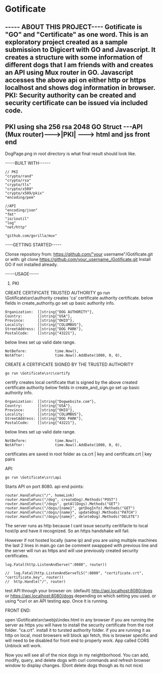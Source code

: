 # Gotificate
----- ABOUT THIS PROJECT---- Gotificate is "GO" and "Certificate" as one word.
This is an exploratory project created as a sample submission to Digicert with GO and Javascript. 
It creates a structure with some information of different dogs that I am friends with and creates an API using Mux router in GO. 
Javascript accesses the above api on either http or https localhost and shows dog information in browser. 
PKI: Security authority can be created and security certificate can be issued via included code. 
------------------
PKI using sha 256 rsa 2048
GO Struct ---API (Mux router)--->|PKI| ---> html and jss front end
--------------------

DogPage.png in root directory is what final result should look like.

-----BUILT WITH------

    // PKI
	"crypto/rand"
	"crypto/rsa"
    "crypto/tls"
	"crypto/x509"
	"crypto/x509/pkix"
	"encoding/pem"

    //API
    "encoding/json"
	"fmt"
	"io/ioutil"
	"log"
	"net/http"

	"github.com/gorilla/mux"


----GETTING STARTED-----

Clonse repository from:  https://github.com/"your username"/Gotificate.git
or with: 
	git clone https://github.com/your_username_/Gotificate.git
Install GO if not installed already. 


-----USAGE-----

1. PKI 

CREATE CERTIFICATE TRUSTED AUTHORITY
    go run \Gotificate\src\authority
creates 'ca' certificate authority certificate. 
below fields in create_authority.go set up basic authority info.

	Organization:  []string{"DOG AUTHORITY"},
	Country:       []string{"USA"},
	Province:      []string{"OHIO"},
	Locality:      []string{"COLUMBUS"},
	StreetAddress: []string{"DOG PARK"},
	PostalCode:    []string{"43221"},

below lines set up valid date range. 

    NotBefore:             time.Now(),
	NotAfter:              time.Now().AddDate(1000, 0, 0),

CREATE A CERTIFICATE SIGNED BY THE TRUSTED AUTHORITY

    go run \Gotificate\src\certify  
certify creates local certificate that is signed by the above created certificate authority
below fields in create_and_sign.go set up basic authority info.

	Organization:  []string{"Dogwebsite.com"},
	Country:       []string{"USA"},
	Province:      []string{"OHIO"},
	Locality:      []string{"COLUMBUS"},
	StreetAddress: []string{"DOG PARK"},
	PostalCode:    []string{"43221"},

below lines set up valid date range. 

    NotBefore:             time.Now(),
	NotAfter:              time.Now().AddDate(1000, 0, 0),


certificates are saved in root folder as ca.crt | key  and certificate.crt | key pairs


API:

	go run \Gotificate\src\api     
Starts API on port 8080. 
api end points:

	router.HandleFunc("/", homeLink)
	router.HandleFunc("/dog", createDog).Methods("POST")
	router.HandleFunc("/dogs", getAllDogs).Methods("GET")
	router.HandleFunc("/dogs/{name}", getDogInfo).Methods("GET")
	router.HandleFunc("/dogs/{name}", updateDog).Methods("PATCH")
	router.HandleFunc("/dogs/{name}", deleteDog).Methods("DELETE")

The server runs as http because I cant issue security ceritifacte to local host/ip and have it recognized. 
So an https handshake will fail. 

However if not hosted locally (same ip) and you are using multiple machines the last 2 lines in main.go  can be comment swappped with previous line and the server will run as https 
and will use previously created security certificates. 

	log.Fatal(http.ListenAndServe(":8080", router))

	//	log.Fatal(http.ListenAndServeTLS(":8080", "certificate.crt", "certificate.key", router))
	//	http.Handle("/", router)

test API through your browser on: (default) http://api.localhost:8080/dogs or https://api.localhost:8080/dogs depending on which setting you used. 
or using *curl or an API testing app. 
Once it is running.


FRONT END:

open \Gotificate\src\webjs\index.html in any browser
if you are running the server as https you will have to install the security certificate from the root folder. "ca.crt". install it to tursted authority folder. 
if you are running it as http on local, most browsers will block api fetch, this is browser specific and will need to be disabled for front end to properly work. 
App called CORS Unblock will work. 

Now you will see all of the nice dogs in my neightborhood. 
You can add, modify, query, and delete dogs with curl commands and refresh browser window to display changes. 
(Dont delete dogs though as its not nice)